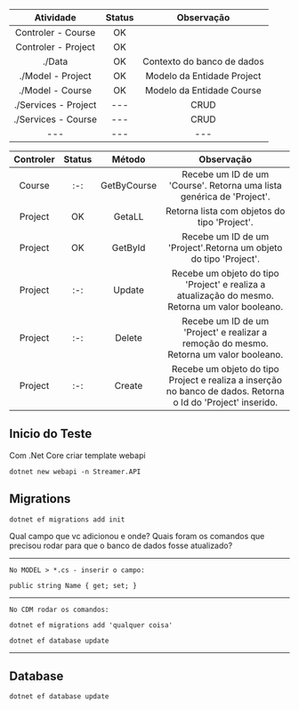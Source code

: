 | Atividade | Status  | Observação  |
| :---:   | :-: | :-: |
| Controler - Course | OK |  |
| Controler - Project | OK |  |
| ./Data | OK | Contexto do banco de dados |
| ./Model - Project | OK | Modelo da Entidade Project |
| ./Model - Course | OK | Modelo da Entidade Course |
| ./Services - Project | --- | CRUD |
| ./Services - Course | --- | CRUD |
|---|---|---|

| Controler | Status  | Método  | Observação  |
| :---:   | :-: | :-: | :-: |
| Course | :-: | GetByCourse | Recebe um ID de um 'Course'. Retorna uma lista genérica de 'Project'.  |
| Project | OK | GetaLL | Retorna lista com objetos do tipo 'Project'. |
| Project | OK | GetById | Recebe um ID de um 'Project'.Retorna um objeto do tipo 'Project'. |
| Project | :-: | Update | Recebe um objeto do tipo 'Project' e realiza a atualização do mesmo. Retorna um valor booleano.  |
| Project | :-: | Delete | Recebe um ID de um 'Project' e realizar a remoção do mesmo. Retorna um valor booleano.  |
| Project | :-: | Create | Recebe um objeto do tipo Project e realiza a inserção no banco de dados. Retorna o Id do 'Project' inserido.  |

## Inicio do Teste

Com .Net Core criar template webapi

    dotnet new webapi -n Streamer.API

## Migrations

    dotnet ef migrations add init

Qual campo que vc adicionou e onde?
Quais foram os comandos que precisou rodar para que o banco de dados fosse atualizado?

---
    No MODEL > *.cs - inserir o campo:

    public string Name { get; set; }

---

    No CDM rodar os comandos:

    dotnet ef migrations add 'qualquer coisa'

    dotnet ef database update

---


## Database

    dotnet ef database update



